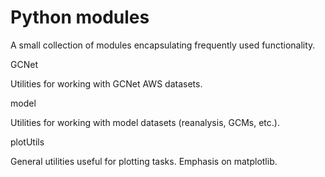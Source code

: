 # Python modules
A small collection of modules encapsulating frequently used functionality.

GCNet

Utilities for working with GCNet AWS datasets.

model

Utilities for working with model datasets (reanalysis, GCMs, etc.).

plotUtils

General utilities useful for plotting tasks.  Emphasis on matplotlib.
